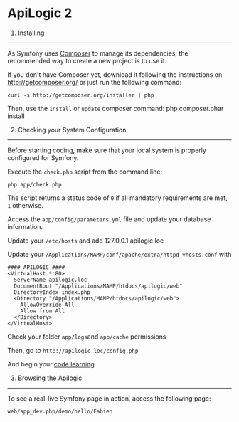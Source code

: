 ApiLogic 2
==========

1) Installing
-------------

As Symfony uses [Composer][1] to manage its dependencies, the recommended way
to create a new project is to use it.

If you don't have Composer yet, download it following the instructions on
http://getcomposer.org/ or just run the following command:

    curl -s http://getcomposer.org/installer | php

Then, use the `install` or `update` composer command:
    php composer.phar install

2) Checking your System Configuration
-------------------------------------

Before starting coding, make sure that your local system is properly
configured for Symfony.

Execute the `check.php` script from the command line:

    php app/check.php

The script returns a status code of `0` if all mandatory requirements are met,
`1` otherwise.

Access the `app/config/parameters.yml` file and update your database information.

Update your `/etc/hosts` and add
    127.0.0.1 apilogic.loc

Update your `/Applications/MAMP/conf/apache/extra/httpd-vhosts.conf` with

    #### APILOGIC ####
    <VirtualHost *:80>
      ServerName apilogic.loc
      DocumentRoot "/Applications/MAMP/htdocs/apilogic/web"
      DirectoryIndex index.php
      <Directory "/Applications/MAMP/htdocs/apilogic/web">
        AllowOverride All
        Allow from All
      </Directory>
    </VirtualHost>

Check your folder `app/logs`and `app/cache` permissions

Then, go to `http://apilogic.loc/config.php`

And begin your [code learning][2] 

3) Browsing the Apilogic
--------------------------------

To see a real-live Symfony page in action, access the following page:

    web/app_dev.php/demo/hello/Fabien


[1]:  http://getcomposer.org/
[2]:  http://symfony.com/doc/master/book/page_creation.html